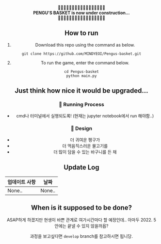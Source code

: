 <center> 🚧🚧🚧🚧🚧🚧🚧🚧🚧🚧🚧🚧🚧🚧🚧🚧🚧<br>
<center> <strong>PENGU'S BASKET is now under construction... </strong>

  <center> 🚧🚧🚧🚧🚧🚧🚧🚧🚧🚧🚧🚧🚧🚧🚧🚧🚧 <br>

  </center>

## How to run

1. Download this repo using the command as below.

```
git clone https://github.com/MINDYEOI/Pengus-basket.git
```

2. To run the game, enter the command below.

```
cd Pengus-basket
python main.py
```

## Just think how nice it would be upgraded...

### 🛁 Running Process

- cmd나 터미널에서 실행되도록! (현재는 jupyter notebook에서 run 해야함..)

### 🐧 Design

- 더 귀여운 펭구가
- 더 먹음직스러운 물고기를
- 더 많이 담을 수 있는 바구니를 든 채

## Update Log

| 업데이트 사항 | 날짜   |
| ------------- | ------ |
| None..        | None.. |

## When is it supposed to be done?

ASAP하게 하겠지만 현생이 바쁜 관계로 여가시간마다 할 예정인데.. 아마두 2022. 5 안에는 끝낼 수 있지 않을까욥?

과정을 보고싶다면 `develop` branch를 참고하시면 됩니당.
